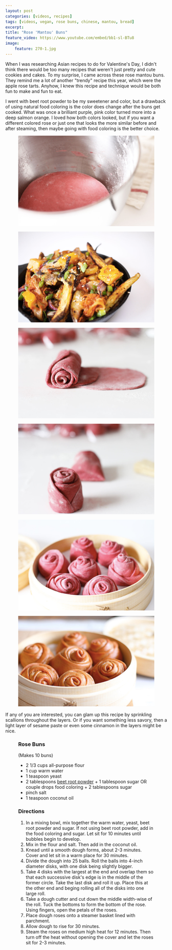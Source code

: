```yaml
---
layout: post
categories: [videos, recipes]
tags: [videos, vegan, rose buns, chinese, mantou, bread]
excerpt: 
title: "Rose 'Mantou' Buns"
feature_video: https://www.youtube.com/embed/bb1-sl-BTu8
image:
    feature: 270-1.jpg
---
```


When I was researching Asian recipes to do for Valentine's Day, I didn't think there would be too many recipes that weren't just pretty and cute cookies and cakes.  To my surprise, I came across these rose mantou buns.  They remind me a lot of another "trendy" recipe this year, which were the apple rose tarts.  Anyhow, I knew this recipe and technique would be both fun to make and fun to eat.  

I went with beet root powder to be my sweetener and color, but a drawback of using natural food coloring is the color does change after the buns get cooked.  What was once a brilliant purple, pink color turned more into a deep salmon orange.  I loved how both colors looked, but if you want a different colored rose or just one that looks the more similar before and after steaming, then maybe going with food coloring is the better choice.

<figure>
    <img src="/images/270-5.jpg">
</figure> 

<figure>
    <img src="/images/275-6.jpg">
</figure> 

<figure>
    <img src="/images/270-7.jpg">
</figure> 

<figure>
    <img src="/images/270-8.jpg">
</figure> 


<figure>
    <img src="/images/270-2.jpg">
</figure> 

<figure>
    <img src="/images/270-3.jpg">
</figure> 

If any of you are interested, you can glam up this recipe by sprinkling scallions throughout the layers.  Or if you want something less savory, then a light layer of sesame paste or even some cinnamon in the layers might be nice.


<figure class="ingredients" markdown="1">

### Rose Buns
(Makes 10 buns)

- 2 1/3 cups all-purpose flour
- 1 cup warm water
- 1 teaspoon yeast
- 2 tablespoons [beet root powder](http://amzn.to/2k6MTyu) + 1 tablespoon sugar OR couple drops food coloring + 2 tablespoons sugar
- pinch salt
- 1 teaspoon coconut oil 

</figure>

<figure class="directions" markdown="1">

### Directions

1. In a mixing bowl, mix together the warm water, yeast, beet root powder and sugar.  If not using beet root powder, add in the food coloring and sugar.  Let sit for 10 minutes until bubbles begin to develop.
2. Mix in the flour and salt.  Then add in the coconut oil.
3. Knead until a smooth dough forms, about 2-3 minutes.  Cover and let sit in a warm place for 30 minutes.
4. Divide the dough into 25 balls.  Roll the balls into 4-inch diameter disks, with one disk being slightly bigger.
5. Take 4 disks with the largest at the end and overlap them so that each successive disk's edge is in the middle of the former circle.  Take the last disk and roll it up.  Place this at the other end and beging rolling all of the disks into one large roll.
5. Take a dough cutter and cut down the middle width-wise of the roll.  Tuck the bottoms to form the bottom of the rose.  Using fingers, open the petals of the roses.
6. Place dough roses onto a steamer basket lined with parchment.
7. Allow dough to rise for 30 minutes.
8. Steam the roses on medium high heat for 12 minutes.  Then turn off the heat without opening the cover and let the roses sit for 2-3 minutes.

</figure>